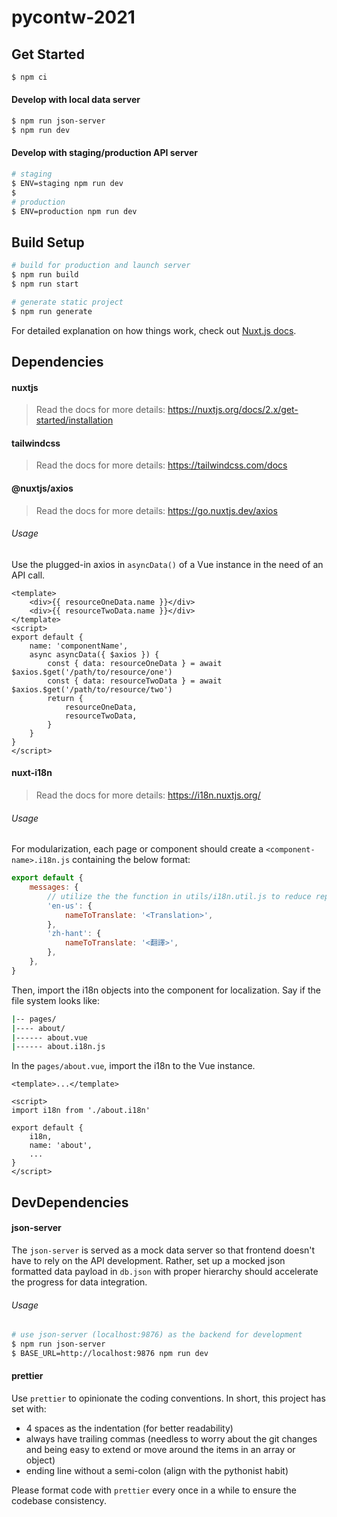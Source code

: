 # pycontw-2021

## Get Started

```bash
$ npm ci
```

#### Develop with local data server

```bash
$ npm run json-server
$ npm run dev
```

#### Develop with staging/production API server

```bash
# staging
$ ENV=staging npm run dev
$
# production
$ ENV=production npm run dev
```

## Build Setup

```bash
# build for production and launch server
$ npm run build
$ npm run start

# generate static project
$ npm run generate
```

For detailed explanation on how things work, check out [Nuxt.js docs](https://nuxtjs.org).

## Dependencies

#### nuxtjs

> Read the docs for more details: https://nuxtjs.org/docs/2.x/get-started/installation

#### tailwindcss

> Read the docs for more details: https://tailwindcss.com/docs

#### @nuxtjs/axios

> Read the docs for more details: https://go.nuxtjs.dev/axios

###### Usage

Use the plugged-in axios in `asyncData()` of a Vue instance in the need of an API call.

```vue
<template>
    <div>{{ resourceOneData.name }}</div>
    <div>{{ resourceTwoData.name }}</div>
</template>
<script>
export default {
    name: 'componentName',
    async asyncData({ $axios }) {
        const { data: resourceOneData } = await $axios.$get('/path/to/resource/one')
        const { data: resourceTwoData } = await $axios.$get('/path/to/resource/two')
        return {
            resourceOneData,
            resourceTwoData,
        }
    }
}
</script>
```

#### nuxt-i18n

> Read the docs for more details: https://i18n.nuxtjs.org/

###### Usage

For modularization, each page or component should create a `<component-name>.i18n.js` containing
the below format:

```js
export default {
    messages: {
        // utilize the the function in utils/i18n.util.js to reduce repetitive code
        'en-us': {
            nameToTranslate: '<Translation>',
        },
        'zh-hant': {
            nameToTranslate: '<翻譯>',
        },
    },
}
```

Then, import the i18n objects into the component for localization. Say if the file system looks like:

```bash
|-- pages/
|---- about/
|------ about.vue
|------ about.i18n.js
```

In the `pages/about.vue`, import the i18n to the Vue instance.

```vue
<template>...</template>

<script>
import i18n from './about.i18n'

export default {
    i18n,
    name: 'about',
    ...
}
</script>
```

## DevDependencies

#### json-server

The `json-server` is served as a mock data server so that frontend doesn't have to rely on the API
development. Rather, set up a mocked json formatted data payload in `db.json` with proper hierarchy
should accelerate the progress for data integration.

###### Usage

```bash
# use json-server (localhost:9876) as the backend for development
$ npm run json-server
$ BASE_URL=http://localhost:9876 npm run dev
```

#### prettier

Use `prettier` to opinionate the coding conventions. In short, this project has set with:

-   4 spaces as the indentation (for better readability)
-   always have trailing commas (needless to worry about the git changes and being easy to extend or
    move around the items in an array or object)
-   ending line without a semi-colon (align with the pythonist habit)

Please format code with `prettier` every once in a while to ensure the codebase consistency. 
